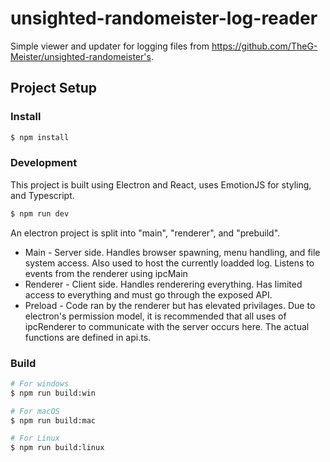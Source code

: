 # unsighted-randomeister-log-reader

Simple viewer and updater for logging files from https://github.com/TheG-Meister/unsighted-randomeister's.

## Project Setup

### Install

```bash
$ npm install
```

### Development

This project is built using Electron and React, uses EmotionJS for styling, and Typescript.

```bash
$ npm run dev
```

An electron project is split into "main", "renderer", and "prebuild".
* Main - Server side. Handles browser spawning, menu handling, and file system access. Also used to host the currently loadded log. Listens to events from the renderer using ipcMain
* Renderer - Client side. Handles renderering everything. Has limited access to everything and must go through the exposed API.
* Preload - Code ran by the renderer but has elevated privilages. Due to electron's permission model, it is recommended that all uses of ipcRenderer to communicate with the server occurs here. The actual functions are defined in api.ts.

### Build

```bash
# For windows
$ npm run build:win

# For macOS
$ npm run build:mac

# For Linux
$ npm run build:linux
```
